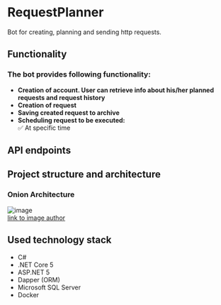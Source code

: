 # RequestPlanner
Bot for creating, planning and sending http requests. 

## Functionality
### The bot provides following functionality:
- **Creation of account. User can retrieve info about his/her planned requests and request history**
- **Creation of request**
- **Saving created request to archive**
- **Scheduling request to be executed:** </br>
  ✅ At specific time  </br>
  
## API endpoints

## Project structure and architecture
  ### Onion Architecture
  ![image](https://user-images.githubusercontent.com/59698344/152001513-1c9e8512-3e09-4688-b345-69c769e02276.png) </br>
  [link to image author](https://github.com/Amitpnk/Onion-architecture-ASP.NET-Core)
  
## Used technology stack
 - C#
 - .NET Core 5
 - ASP.NET 5
 - Dapper (ORM)
 - Microsoft SQL Server
 - Docker
